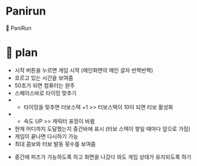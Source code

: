 # Panirun
📌 PaniRun

# 📌 plan
- 시작 버튼을 누르면 게임 시작 (메인화면의 메인 글자 반짝반짝)
- 흐르고 있는 시간을 보여줌
- 50초가 되면 컴퓨터는 완주
- 스페이스바로 타이밍 맞추기
- - 타이밍을 맞추면 터보스택 +1 >> 터보스택이 10이 되면 터보 활성화
- - 속도 UP >> 캐릭터 표정이 바뀜
- 현재 어디까지 도달했는지 중간바에 표시 (터보 스택이 쌓일 때마다 앞으로 가짐)
- 게임이 끝나면 다시하기 가능
- 최대 콤보와 터보 발동 횟수를 보여줌
+ 중간에 퍼즈가 가능하도록 하고 화면을 나갔다 와도 게임 상태가 유지되도록 하기
